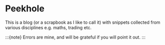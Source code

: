 # Peekhole  

This is a blog (or a scrapbook as I like to call it) with snippets collected from various disciplines e.g. maths, trading etc.

:::{note}
Errors are mine, and will be grateful if you will point it out.
:::

